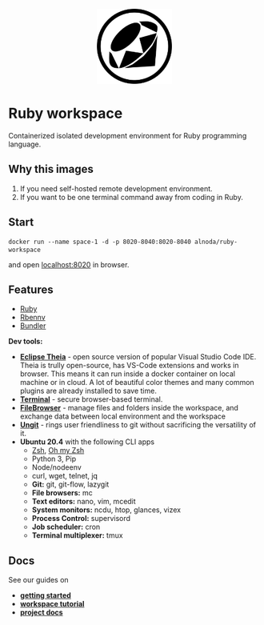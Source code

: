 <p align="center">
  <img src="./img/ruby-circle.svg" alt="Ruby logo" width="150">
</p>  

# Ruby workspace 

Containerized isolated development environment for Ruby programming language.

## Why this images

1. If you need self-hosted remote development environment.
2. If you want to be one terminal command away from coding in Ruby.

## Start
 
```
docker run --name space-1 -d -p 8020-8040:8020-8040 alnoda/ruby-workspace
```  

and open [localhost:8020](http://localhost:8020) in browser.  

## Features

- [Ruby](https://www.ruby-lang.org/) 
- [Rbennv](https://github.com/rbenv/rbenv)
- [Bundler](https://bundler.io/)

**Dev tools:**

- [**Eclipse Theia**](https://theia-ide.org/docs/) - open source version of popular Visual Studio Code IDE. Theia is trully open-source, has 
VS-Code extensions and works in browser. This means it can run inside a docker container on local machine or in cloud. A lot of beautiful color themes and many common plugins are already installed to save time.
- [**Terminal**](https://github.com/tsl0922/ttyd) - secure browser-based terminal.
- [**FileBrowser**](https://github.com/filebrowser/filebrowser)  - manage files and folders inside the workspace, and exchange data between local environment and the workspace
- [**Ungit**](https://github.com/FredrikNoren/ungit) - rings user friendliness to git without sacrificing the versatility of it.
- **Ubuntu 20.4** with the following CLI apps
    - [Zsh](https://www.zsh.org/), [Oh my Zsh](https://ohmyz.sh/)
    - Python 3, Pip 
    - Node/nodeenv
    - curl, wget, telnet, jq
    - **Git:** git, git-flow, lazygit 
    - **File browsers:** mc
    - **Text editors:** nano, vim, mcedit
    - **System monitors:** ncdu, htop, glances, vizex
    - **Process Control:** supervisord
    - **Job scheduler:** cron
    - **Terminal multiplexer:** tmux 

## Docs

See our guides on 

- [**getting started**](https://docs.alnoda.org/get-started/common-features/)
- [**workspace tutorial**](https://docs.alnoda.org/ruby-workspace/tutorial/) 
- [**project docs**](https://docs.alnoda.org/)
